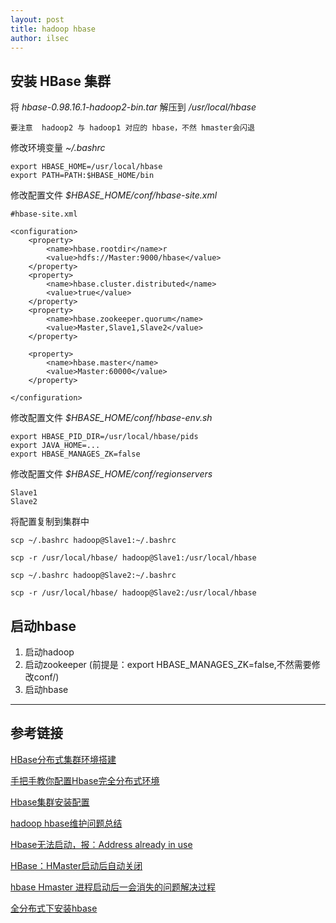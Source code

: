 ```yaml
---
layout: post
title: hadoop hbase
author: ilsec
---
```


## 安装 HBase 集群

将 *hbase-0.98.16.1-hadoop2-bin.tar* 解压到 */usr/local/hbase*

```
要注意  hadoop2 与 hadoop1 对应的 hbase，不然 hmaster会闪退
```

修改环境变量 *~/.bashrc*

```
export HBASE_HOME=/usr/local/hbase
export PATH=PATH:$HBASE_HOME/bin
```

修改配置文件 *$HBASE_HOME/conf/hbase-site.xml*

```
#hbase-site.xml

<configuration>
    <property>
        <name>hbase.rootdir</name>r
        <value>hdfs://Master:9000/hbase</value>
    </property>
    <property>
        <name>hbase.cluster.distributed</name>
        <value>true</value>
    </property>
    <property>
        <name>hbase.zookeeper.quorum</name>
        <value>Master,Slave1,Slave2</value>
    </property>

    <property>
        <name>hbase.master</name>
        <value>Master:60000</value>
    </property>

</configuration>
```

修改配置文件 *$HBASE_HOME/conf/hbase-env.sh*

```
export HBASE_PID_DIR=/usr/local/hbase/pids
export JAVA_HOME=...
export HBASE_MANAGES_ZK=false  
```

修改配置文件 *$HBASE_HOME/conf/regionservers*

```
Slave1
Slave2
```

将配置复制到集群中

```
scp ~/.bashrc hadoop@Slave1:~/.bashrc

scp -r /usr/local/hbase/ hadoop@Slave1:/usr/local/hbase

scp ~/.bashrc hadoop@Slave2:~/.bashrc

scp -r /usr/local/hbase/ hadoop@Slave2:/usr/local/hbase

```

## 启动hbase

1. 启动hadoop
2. 启动zookeeper (前提是：export HBASE_MANAGES_ZK=false,不然需要修改conf/)
3. 启动hbase

---

## 参考链接

[HBase分布式集群环境搭建](http://blog.csdn.net/huoyunshen88/article/details/9144039)

[手把手教你配置Hbase完全分布式环境](http://my.oschina.net/lanzp/blog/348116)

[Hbase集群安装配置](http://blog.csdn.net/chenxingzhen001/article/details/7756129)

[hadoop hbase维护问题总结](http://my.oschina.net/u/1169607/blog/347670)

[Hbase无法启动，报：Address already in use](http://my.oschina.net/hanzhankang/blog/130857)

[HBase：HMaster启动后自动关闭](http://blog.chinaunix.net/xmlrpc.php?r=blog/article&id=4008535&uid=26275986)

[hbase Hmaster 进程启动后一会消失的问题解决过程](http://f.dataguru.cn/thread-246372-2-1.html)

[全分布式下安装hbase](http://www.dataguru.cn/article-2674-1.html)
